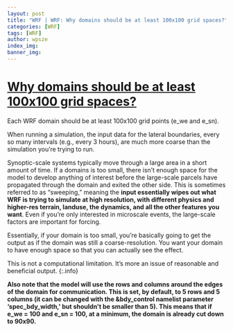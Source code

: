```yaml
---
layout: post
title: "WRF | WRF: Why domains should be at least 100x100 grid spaces?"
categories: [WRF]
tags: [WRF]
author: wpsze
index_img: 
banner_img: 
---
```


# [Why domains should be at least 100x100 grid spaces?](https://forum.mmm.ucar.edu/threads/why-domains-should-be-at-least-100x100-grid-spaces.16793/)

Each WRF domain should be at least 100x100 grid points (e_we and e_sn).

When running a simulation, the input data for the lateral boundaries, every so many intervals (e.g., every 3 hours), are much more coarse than the simulation you’re trying to run.

Synoptic-scale systems typically move through a large area in a short amount of time. If a domains is too small, there isn’t enough space for the model to develop anything of interest before the large-scale parcels have propagated through the domain and exited the other side. This is sometimes referred to as “sweeping,” meaning the **input essentially wipes out what WRF is trying to simulate at high resolution, with different physics and higher-res terrain, landuse, the dynamics, and all the other features you want**. Even if you’re only interested in microscale events, the large-scale factors are important for forcing.

Essentially, if your domain is too small, you’re basically going to get the output as if the domain was still a coarse-resolution. You want your domain to have enough space so that you can actually see the effect.

This is not a computational limitation. It’s more an issue of reasonable and beneficial output.
{:.info}

**Also note that the model will use the rows and columns around the edges of the domain for communication. This is set, by default, to 5 rows and 5 columns (it can be changed with the &bdy_control namelist parameter ‘spec_bdy_width,' but shouldn't be smaller than 5). This means that if e_we = 100 and e_sn = 100, at a minimum, the domain is already cut down to 90x90.**
